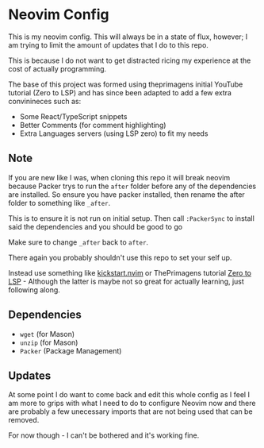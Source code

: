 # Neovim Config

This is my neovim config. This will always be in a state of flux, however; I am trying to limit the amount of updates that I do to this repo.

This is because I do not want to get distracted ricing my experience at the cost of actually programming. 

The base of this project was formed using theprimagens initial YouTube tutorial (Zero to LSP) and has since been adapted to add a few extra convinineces such as:

- Some React/TypeScript snippets
- Better Comments (for comment highlighting) 
- Extra Languages servers (using LSP zero) to fit my needs 

## Note 

If you are new like I was, when cloning this repo it will break neovim because Packer trys to run the `after` folder
before any of the dependencies are installed. So ensure you have packer installed, then rename the after folder to something like `_after`.

This is to ensure it is not run on initial setup. Then call `:PackerSync` to install said the dependencies and you should be good to go 

Make sure to change `_after` back to `after`.

There again you probably shouldn't use this repo to set your self up. 

Instead use something like [kickstart.nvim](https://github.com/nvim-lua/kickstart.nvim) or ThePrimagens tutorial [Zero to LSP](https://www.youtube.com/watch?v=w7i4amO_zaE&t=438s) - Although the latter is maybe not so great for actually learning, just following along. 

## Dependencies  

- `wget` (for Mason) 
- `unzip` (for Mason) 
- `Packer` (Package Management) 

## Updates 

At some point I do want to come back and edit this whole config as I feel I am more to grips with what I need to do 
to configure Neovim now and there are probably a few unecessary imports that are not being used that can be removed. 

For now though - I can't be bothered and it's working fine. 


